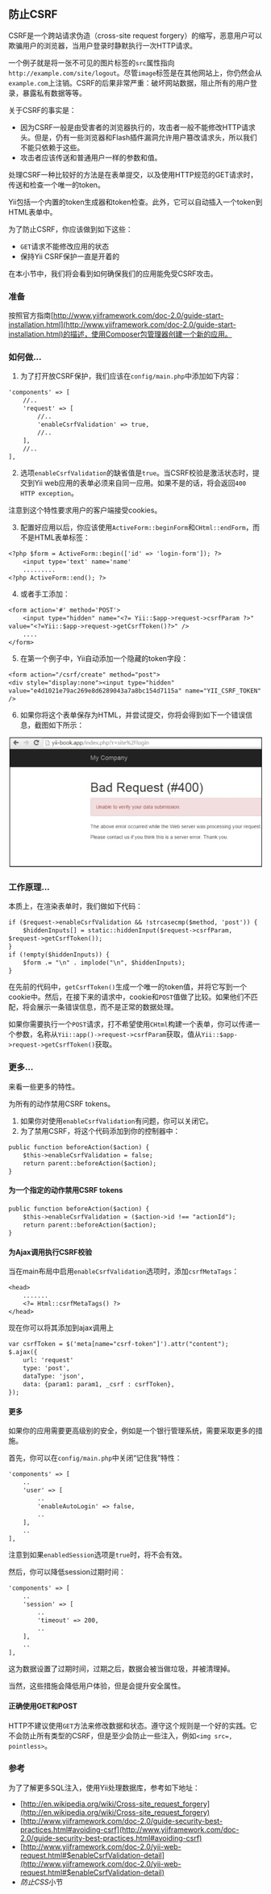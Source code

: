 ## 防止CSRF

CSRF是一个跨站请求伪造（cross-site request forgery）的缩写，恶意用户可以欺骗用户的浏览器，当用户登录时静默执行一次HTTP请求。

一个例子就是将一张不可见的图片标签的`src`属性指向`http://example.com/site/logout`。尽管`image`标签是在其他网站上，你仍然会从`example.com`上注销。CSRF的后果非常严重：破坏网站数据，阻止所有的用户登录，暴露私有数据等等。

关于CSRF的事实是：

- 因为CSRF一般是由受害者的浏览器执行的，攻击者一般不能修改HTTP请求头。但是，仍有一些浏览器和Flash插件漏洞允许用户篡改请求头，所以我们不能只依赖于这些。
- 攻击者应该传送和普通用户一样的参数和值。

处理CSRF一种比较好的方法是在表单提交，以及使用HTTP规范的GET请求时，传送和检查一个唯一的token。

Yii包括一个内置的token生成器和token检查。此外，它可以自动插入一个token到HTML表单中。

为了防止CSRF，你应该做到如下这些：

- `GET`请求不能修改应用的状态
- 保持Yii CSRF保护一直是开着的

在本小节中，我们将会看到如何确保我们的应用能免受CSRF攻击。

### 准备

按照官方指南[http://www.yiiframework.com/doc-2.0/guide-start-installation.html](http://www.yiiframework.com/doc-2.0/guide-start-installation.html)的描述，使用Composer包管理器创建一个新的应用。

### 如何做...

1. 为了打开放CSRF保护，我们应该在`config/main.php`中添加如下内容：

```
'components' => [
    //..
    'request' => [
        //..
        'enableCsrfValidation' => true,
        //..
    ],
    //..
],
```

2. 选项`enableCsrfValidation`的缺省值是`true`。当CSRF校验是激活状态时，提交到Yii web应用的表单必须来自同一应用。如果不是的话，将会返回`400 HTTP exception`。

注意到这个特性要求用户的客户端接受cookies。

3. 配置好应用以后，你应该使用`ActiveForm::beginForm`和`CHtml::endForm`，而不是HTML表单标签：

```
<?php $form = ActiveForm::begin(['id' => 'login-form']); ?>
    <input type='text' name='name'
    .........
<?php ActiveForm::end(); ?>
```

4. 或者手工添加：

```
<form action='#' method='POST'>
    <input type="hidden" name="<?= Yii::$app->request->csrfParam ?>" value="<?=Yii::$app->request->getCsrfToken()?>" />
    ....
</form>
```

5. 在第一个例子中，Yii自动添加一个隐藏的token字段：

```
<form action="/csrf/create" method="post">
<div style="display:none"><input type="hidden" value="e4d1021e79ac269e8d6289043a7a8bc154d7115a" name="YII_CSRF_TOKEN" />
```

6. 如果你将这个表单保存为HTML，并尝试提交，你将会得到如下一个错误信息，截图如下所示：

![](../images/507.png)

### 工作原理...

本质上，在渲染表单时，我们做如下代码：

```
if ($request->enableCsrfValidation && !strcasecmp($method, 'post')) {
    $hiddenInputs[] = static::hiddenInput($request->csrfParam, $request->getCsrfToken());
}
if (!empty($hiddenInputs)) {
    $form .= "\n" . implode("\n", $hiddenInputs);
}
```

在先前的代码中，`getCsrfToken()`生成一个唯一的token值，并将它写到一个cookie中。然后，在接下来的请求中，cookie和`POST`值做了比较。如果他们不匹配，将会展示一条错误信息，而不是正常的数据处理。

如果你需要执行一个`POST`请求，打不希望使用`CHtml`构建一个表单，你可以传递一个参数，名称从`Yii::app()->request->csrfParam`获取，值从`Yii::$app->request->getCsrfToken()`获取。

### 更多...

来看一些更多的特性。

为所有的动作禁用CSRF tokens。

1. 如果你对使用`enableCsrfValidation`有问题，你可以关闭它。
2. 为了禁用CSRF，将这个代码添加到你的控制器中：

```
public function beforeAction($action) {
    $this->enableCsrfValidation = false;
    return parent::beforeAction($action);
}
```

#### 为一个指定的动作禁用CSRF  tokens

```
public function beforeAction($action) {
    $this->enableCsrfValidation = ($action->id !== "actionId");
    return parent::beforeAction($action);
}
```

#### 为Ajax调用执行CSRF校验

当在main布局中启用`enableCsrfValidation`选项时，添加`csrfMetaTags`：

```
<head>
    .......
    <?= Html::csrfMetaTags() ?>
</head>
```

现在你可以将其添加到ajax调用上

```
var csrfToken = $('meta[name="csrf-token"]').attr("content");
$.ajax({
    url: 'request'
    type: 'post',
    dataType: 'json',
    data: {param1: param1, _csrf : csrfToken},
});
```

#### 更多

如果你的应用需要更高级别的安全，例如是一个银行管理系统，需要采取更多的措施。

首先，你可以在`config/main.php`中关闭“记住我”特性：

```
'components' => [
    ..
    'user' => [
        ..
        'enableAutoLogin' => false,
        ..
    ],
    ..
],
```

注意到如果`enabledSession`选项是`true`时，将不会有效。

然后，你可以降低session过期时间：

```
'components' => [
    ..
    'session' => [
        ..
        'timeout' => 200,
        ..
    ],
    ..
],
```

这为数据设置了过期时间，过期之后，数据会被当做垃圾，并被清理掉。

当然，这些措施会降低用户体验，但是会提升安全属性。

#### 正确使用GET和POST

HTTP不建议使用`GET`方法来修改数据和状态。遵守这个规则是一个好的实践。它不会防止所有类型的CSRF，但是至少会防止一些注入，例如`<img src=, pointless>`。

### 参考

为了了解更多SQL注入，使用Yii处理数据库，参考如下地址：

- [http://en.wikipedia.org/wiki/Cross-site_request_forgery](http://en.wikipedia.org/wiki/Cross-site_request_forgery)
- [http://www.yiiframework.com/doc-2.0/guide-security-best-practices.html#avoiding-csrf](http://www.yiiframework.com/doc-2.0/guide-security-best-practices.html#avoiding-csrf)
- [http://www.yiiframework.com/doc-2.0/yii-web-request.html#$enableCsrfValidation-detail](http://www.yiiframework.com/doc-2.0/yii-web-request.html#$enableCsrfValidation-detail)
- *防止CSS*小节
